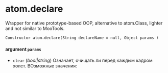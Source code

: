 # atom.declare

Wrapper for native prototype-based OOP, alternative to atom.Class, lighter and not similar to MooTools.

	Constructor atom.declare(String declareName = null, Object params )

#### argument `params`

* `clear` (*bool|string*) Означает, очищать ли перед каждым кадром холст. ВОзможные значения:
